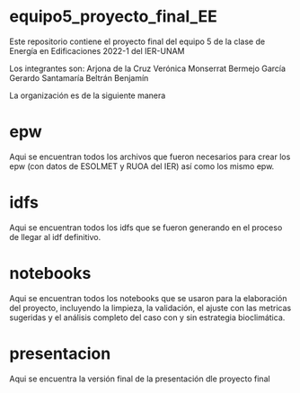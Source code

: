 # equipo5_proyecto_final_EE
Este repositorio contiene el proyecto final del equipo 5 de la clase de Energía en Edificaciones 2022-1 del IER-UNAM

Los integrantes son:
Arjona de la Cruz Verónica Monserrat
Bermejo García Gerardo
Santamaría Beltrán Benjamín

La organización es de la siguiente manera
# epw

Aqui se encuentran todos los archivos que fueron necesarios para crear los epw (con datos de ESOLMET y RUOA del IER) así como los mismo epw.

# idfs

Aqui se encuentran todos los idfs que se fueron generando en el proceso de llegar al idf definitivo.

# notebooks

Aqui se encuentran todos los notebooks que se usaron para la elaboración del proyecto, incluyendo la limpieza, la validación, el ajuste con las metricas sugeridas y el análisis completo del caso con y sin estrategia bioclimática.

# presentacion

Aqui se encuentra la versión final de la presentación dle proyecto final
